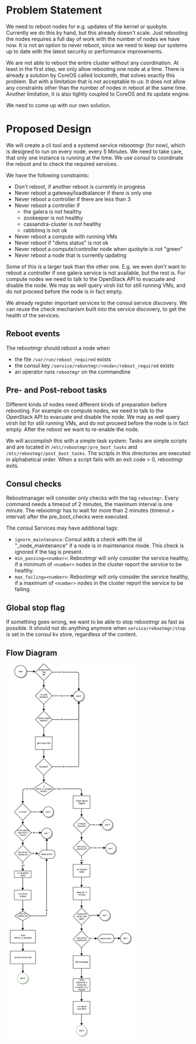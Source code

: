 # Problem Statement
We need to reboot nodes for e.g. updates of the kernel or quobyte. Currently we do this by hand, but this already doesn't scale. Just rebooting the nodes requires a full day of work with the number of nodes we have now. It is not an option to never reboot, since we need to keep our systems up to date with the latest security or performance improvements.

We are not able to reboot the entire cluster without any coordination. At least in the first step, we only allow rebooting one node at a time. There is already a solution by CoreOS called locksmith, that solves exactly this problem. But with a limitation that is not acceptable to us: It does not allow any constraints other than the number of nodes in reboot at the same time. Another limitation, it is also tightly coupled to CoreOS and its update engine.

We need to come up with our own solution.

# Proposed Design
We will create a cli tool and a systemd service rebootmgr (for now), which is designed to run on every node, every 5 Minutes.
 We need to take care, that only one instance is running at the time. We use consul to coordinate the reboot and to check the required services.

We have the following constraints:

- Don't reboot, if another reboot is currently in progress
- Never reboot a gateway/loadbalancer if there is only one
- Never reboot a controller if there are less than 3
- Never reboot a controller if
   - the galera is not healthy
   - zookeeper is not healthy
   - cassandra-cluster is not healthy
   - rabbitmq is not ok
- Never reboot a compute with running VMs
- Never reboot if "dkms status" is not ok
- Never reboot a compute/controller node when quobyte is not "green"
- Never reboot a node that is currently updating

Some of this is a larger task than the other one. E.g. we even don't want to reboot a controller if one galera service is not available, but the rest is. For compute nodes we need to talk to the OpenStack API to evacuate and disable the node. We may as well query virsh list for still running VMs, and do not proceed before the node is in fact empty.

We already register important services to the consul service discovery. We can reuse the check mechanism built into the service discovery, to get the health of the services.

## Reboot events

The rebootmgr should reboot a node when
- the file `/var/run/reboot_required` exists
- the consul key `/service/rebootmgr/<node>/reboot_required` exists
- an operator runs `rebootmgr` on the commandline

## Pre- and Post-reboot tasks

Different kinds of nodes need different kinds of preparation before rebooting. For example on compute nodes, we need to talk to the OpenStack API to evacuate and disable the node. We may as well query virsh list for still running VMs, and do not proceed before the node is in fact empty. After the reboot we want to re-enable the node.

We will accomplish this with a simple task system: Tasks are simple scripts and are located in `/etc/rebootmgr/pre_boot_tasks` and `/etc/rebootmgr/post_boot_tasks`. The scripts in this directories are executed in alphabetical order. When a script fails with an exit code > 0, rebootmgr exits.

## Consul checks

Rebootmanager will consider only checks with the tag `rebootmgr`. Every command needs a timeout of 2 minutes, the maximum interval is one minute. The rebootmgr has to wait for more than 2 minutes (timeout + interval) after the pre_boot_checks were executed.

The consul Services may have additional tags:

- `ignore_maintenance`: Consul adds  a check with the id "_node_maintenance" if a node is in maintenance mode. This check is ignored if the tag is present.
- `min_passing=<number>`: Rebootmgr will only consider the service healthy, if a minimum of `<number>` nodes in the cluster report the service to be healthy.
- `max_failing=<number>`: Rebootmgr will only consider the service healthy, if a maximum of `<number>` nodes in the cluster report the service to be failing.

## Global stop flag

If something goes wrong, we want to be able to stop rebootmgr as fast as possible. It should not do anything anymore when `service/rebootmgr/stop` is set in the consul kv store, regardless of the content.

## Flow Diagram

![Rebootmgr Flow Diagram](flowdiagram.png)
